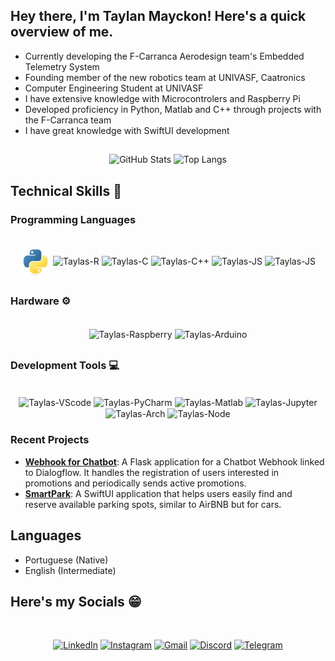 ## Hey there, I'm Taylan Mayckon! Here's a quick overview of me.

- Currently developing the F-Carranca Aerodesign team's Embedded Telemetry System
- Founding member of the new robotics team at UNIVASF, Caatronics 
- Computer Engineering Student at UNIVASF
- I have extensive knowledge with Microcontrolers and Raspberry Pi
- Developed proficiency in Python, Matlab and C++ through projects with the F-Carranca team
- I have great knowledge with SwiftUI development


 ##
 
<div align="center">
 
![GitHub Stats](https://github-readme-stats.vercel.app/api?username=taylanmayckon&show_icons=true&theme=shadow_red)
![Top Langs](https://github-readme-stats.vercel.app/api/top-langs/?username=taylanmayckon&layout=compact&theme=shadow_red)

</div>

## Technical Skills 🧠
### Programming Languages
<div style="display: inline_block", align="center"><br>
  <img align="center" alt="Taylas-Python" width="48" src="https://raw.githubusercontent.com/devicons/devicon/master/icons/python/python-original.svg"/>   
  <img align="center" alt="Taylas-R" width="48" src="https://cdn.jsdelivr.net/gh/devicons/devicon@latest/icons/rstudio/rstudio-original.svg"/> 
  <img align="center" alt="Taylas-C" width="48" src="https://cdn.jsdelivr.net/gh/devicons/devicon@latest/icons/c/c-original.svg">
  <img align="center" alt="Taylas-C++" width="48" src="https://cdn.jsdelivr.net/gh/devicons/devicon@latest/icons/cplusplus/cplusplus-original.svg"/>     
  <img align="center" alt="Taylas-JS" width="48" src="https://cdn.jsdelivr.net/gh/devicons/devicon@latest/icons/javascript/javascript-original.svg"/> 
  <img align="center" alt="Taylas-JS" width="48" src="https://cdn.jsdelivr.net/gh/devicons/devicon@latest/icons/swift/swift-original.svg"/>
          
</div>

##
### Hardware ⚙️   
<div style="display: inline_block", align="center"><br>
  <img align="center" alt="Taylas-Raspberry" width="48" src="https://cdn.jsdelivr.net/gh/devicons/devicon@latest/icons/raspberrypi/raspberrypi-original.svg"/>    
  <img align="center" alt="Taylas-Arduino" width="48" src="https://cdn.jsdelivr.net/gh/devicons/devicon@latest/icons/arduino/arduino-original.svg"/>
</div>

##
### Development Tools 💻
<div style="display: inline_block", align="center"><br>
  <img align="center" alt="Taylas-VScode" width="48" src="https://cdn.jsdelivr.net/gh/devicons/devicon@latest/icons/vscode/vscode-original.svg"/>    
  <img align="center" alt="Taylas-PyCharm" width="48" src="https://cdn.jsdelivr.net/gh/devicons/devicon@latest/icons/pycharm/pycharm-original.svg"/>
  <img align="center" alt="Taylas-Matlab" width="48" src="https://cdn.jsdelivr.net/gh/devicons/devicon@latest/icons/matlab/matlab-original.svg"/>
  <img align="center" alt="Taylas-Jupyter" width="48" src="https://cdn.jsdelivr.net/gh/devicons/devicon@latest/icons/jupyter/jupyter-original.svg"/>
  <img align="center" alt="Taylas-Arch" width="48" src="https://cdn.jsdelivr.net/gh/devicons/devicon@latest/icons/archlinux/archlinux-original.svg"/>
  <img align="center" alt="Taylas-Node" width="48" src="https://cdn.jsdelivr.net/gh/devicons/devicon@latest/icons/nodejs/nodejs-original-wordmark.svg"/>
          
</div>

### Recent Projects 
- **[Webhook for Chatbot](https://github.com/taylanmayckon/Webhook-Dialogflow)**: A Flask application for a Chatbot Webhook linked to Dialogflow. It handles the registration of users interested in promotions and periodically sends active promotions.
- **[SmartPark](https://github.com/taylanmayckon/SmartPark)**: A SwiftUI application that helps users easily find and reserve available parking spots, similar to AirBNB but for cars.

## Languages
- Portuguese (Native)
- English (Intermediate)

## Here's my Socials 😁
<div style="display: inline_block", align="center"><br>
 
 [![LinkedIn](https://img.shields.io/badge/LinkedIn-0077B5?style=for-the-badge&logo=linkedin&logoColor=white)](https://www.linkedin.com/in/taylanmayckon/)
 [![Instagram](https://img.shields.io/badge/-Instagram-%23E4405F?style=for-the-badge&logo=instagram&logoColor=white)](https://www.instagram.com/taylan.png)
 [![Gmail](https://img.shields.io/badge/Gmail-333333?style=for-the-badge&logo=gmail&logoColor=red)](mailto:taylanmayckonoliveiraaraujo@gmail.com)
 [![Discord](https://img.shields.io/badge/Discord-7289DA?style=for-the-badge&logo=discord&logoColor=white)](discord.com/users/nexcauzin) 
 [![Telegram](https://img.shields.io/badge/Telegram-000?style=for-the-badge&logo=telegram&logoColor=2CA5E0)](https://t.me/Nexcauzin)
</div>
